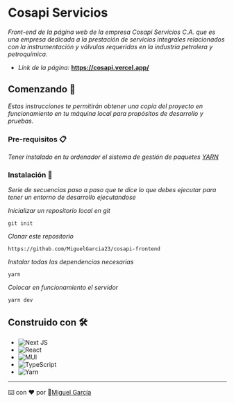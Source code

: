 # Cosapi Servicios

_Front-end de la página web de la empresa Cosapi Servicios C.A. que es una empresa dedicada a la prestación de servicios integrales relacionados con la instrumentación y válvulas requeridas en la industria petrolera y petroquímica._

* _Link de la página:_ **https://cosapi.vercel.app/**

## Comenzando 🚀

_Estas instrucciones te permitirán obtener una copia del proyecto en funcionamiento en tu máquina local para propósitos de desarrollo y pruebas._

### Pre-requisitos 📋

_Tener instalado en tu ordenador el sistema de gestión de paquetes [YARN](https://yarnpkg.com/)_

### Instalación 🔧

_Serie de secuencias paso a paso que te dice lo que debes ejecutar para tener un entorno de desarrollo ejecutandose_

_Inicializar un repositorio local en git_

```
git init
```

_Clonar este repositorio_

```
https://github.com/MiguelGarcia23/cosapi-frontend
```

_Instalar todas las dependencias necesarias_

```
yarn
```

_Colocar en funcionamiento el servidor_

```
yarn dev
```

## Construido con 🛠️

* ![Next JS](https://img.shields.io/badge/Next-black?style=for-the-badge&logo=next.js&logoColor=white)
* ![React](https://img.shields.io/badge/react-%2320232a.svg?style=for-the-badge&logo=react&logoColor=%2361DAFB)
* ![MUI](https://img.shields.io/badge/MUI-%230081CB.svg?style=for-the-badge&logo=mui&logoColor=white)
* ![TypeScript](https://img.shields.io/badge/typescript-%23007ACC.svg?style=for-the-badge&logo=typescript&logoColor=white)
* ![Yarn](https://img.shields.io/badge/yarn-%232C8EBB.svg?style=for-the-badge&logo=yarn&logoColor=white)

---
⌨️ con ❤️ por 🐺[Miguel García](https://github.com/MiguelGarcia23)
